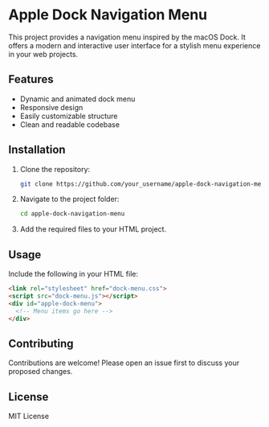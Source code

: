 # Apple Dock Navigation Menu

This project provides a navigation menu inspired by the macOS Dock. It offers a modern and interactive user interface for a stylish menu experience in your web projects.

## Features

- Dynamic and animated dock menu
- Responsive design
- Easily customizable structure
- Clean and readable codebase

## Installation

1. Clone the repository:
    ```bash
    git clone https://github.com/your_username/apple-dock-navigation-menu.git
    ```
2. Navigate to the project folder:
    ```bash
    cd apple-dock-navigation-menu
    ```
3. Add the required files to your HTML project.

## Usage

Include the following in your HTML file:
```html
<link rel="stylesheet" href="dock-menu.css">
<script src="dock-menu.js"></script>
<div id="apple-dock-menu">
  <!-- Menu items go here -->
</div>
```

## Contributing

Contributions are welcome! Please open an issue first to discuss your proposed changes.

## License

MIT License
